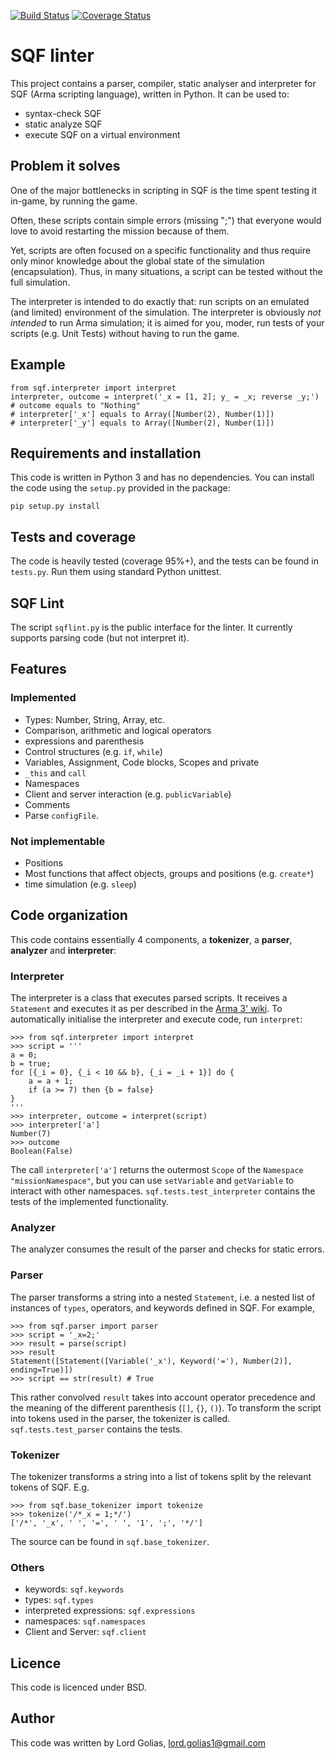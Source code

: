 [![Build Status](https://travis-ci.org/LordGolias/sqf.svg?branch=master)](https://travis-ci.org/LordGolias/sqf)
[![Coverage Status](https://coveralls.io/repos/github/LordGolias/sqf/badge.svg)](https://coveralls.io/github/LordGolias/sqf)

# SQF linter

This project contains a parser, compiler, static analyser and interpreter for 
SQF (Arma scripting language), written in Python.
It can be used to:

* syntax-check SQF
* static analyze SQF
* execute SQF on a virtual environment

## Problem it solves

One of the major bottlenecks in scripting in SQF is the time spent 
testing it in-game, by running the game.

Often, these scripts contain simple errors (missing ";") that everyone would 
love to avoid restarting the mission because of them.

Yet, scripts are often focused on a specific functionality and thus 
require only minor knowledge about the global state of the simulation (encapsulation). 
Thus, in many situations, a script can be tested without the full simulation.

The interpreter is intended to do exactly that: run scripts on an 
emulated (and limited) environment of the simulation.
The interpreter is obviously *not intended* to run Arma simulation; it is
aimed for you, moder, run tests of your scripts (e.g. Unit Tests) 
without having to run the game.

## Example

    from sqf.interpreter import interpret
    interpreter, outcome = interpret('_x = [1, 2]; y_ = _x; reverse _y;')
    # outcome equals to "Nothing"
    # interpreter['_x'] equals to Array([Number(2), Number(1)])
    # interpreter['_y'] equals to Array([Number(2), Number(1)])

## Requirements and installation

This code is written in Python 3 and has no dependencies.
You can install the code using the `setup.py` provided in the package:

    pip setup.py install

## Tests and coverage

The code is heavily tested (coverage 95%+), and the tests
can be found in `tests.py`. Run them using standard Python unittest.

## SQF Lint

The script `sqflint.py` is the public interface for the linter. It currently
supports parsing code (but not interpret it).

## Features

### Implemented

* Types: Number, String, Array, etc.
* Comparison, arithmetic and logical operators
* expressions and parenthesis
* Control structures (e.g. `if`, `while`)
* Variables, Assignment, Code blocks, Scopes and private
* `_this` and `call`
* Namespaces
* Client and server interaction (e.g. `publicVariable`)
* Comments
* Parse `configFile`.

### Not implementable

* Positions
* Most functions that affect objects, groups and positions (e.g. `create*`)
* time simulation (e.g. `sleep`)

## Code organization

This code contains essentially 4 components, a **tokenizer**, 
a **parser**, **analyzer** and **interpreter**:

### Interpreter

The interpreter is a class that executes parsed scripts. It receives a 
`Statement` and executes it as per described in the [Arma 3' wiki](https://community.bistudio.com/wiki).
To automatically initialise the interpreter and execute code, run `interpret`: 
 
    >>> from sqf.interpreter import interpret
    >>> script = '''
    a = 0;
    b = true;
    for [{_i = 0}, {_i < 10 && b}, {_i = _i + 1}] do {
        a = a + 1;
        if (a >= 7) then {b = false}
    }
    '''
    >>> interpreter, outcome = interpret(script)
    >>> interpreter['a']
    Number(7)
    >>> outcome
    Boolean(False)

The call `interpreter['a']` returns the outermost `Scope`
of the `Namespace` `"missionNamespace"`, but you can use `setVariable`
and `getVariable` to interact with other namespaces.
`sqf.tests.test_interpreter` contains the tests of the implemented functionality.

### Analyzer

The analyzer consumes the result of the parser and checks for static errors.

### Parser

The parser transforms a string into a nested `Statement`, i.e. 
a nested list of instances of `types`, operators, and keywords defined in SQF.
For example,

    >>> from sqf.parser import parser
    >>> script = '_x=2;'
    >>> result = parse(script)
    >>> result
    Statement([Statement([Variable('_x'), Keyword('='), Number(2)], ending=True)])
    >>> script == str(result) # True

This rather convolved `result` takes into account operator precedence and
the meaning of the different parenthesis (`[]`, `{}`, `()`).
To transform the script into tokens used in the parser, the tokenizer is called.
`sqf.tests.test_parser` contains the tests.

### Tokenizer

The tokenizer transforms a string into a list of tokens split by the 
relevant tokens of SQF. E.g.

    >>> from sqf.base_tokenizer import tokenize
    >>> tokenize('/*_x = 1;*/')
    ['/*', '_x', ' ', '=', ' ', '1', ';', '*/']

The source can be found in `sqf.base_tokenizer`.

### Others

* keywords: `sqf.keywords`
* types: `sqf.types`
* interpreted expressions: `sqf.expressions`
* namespaces: `sqf.namespaces`
* Client and Server: `sqf.client`

## Licence

This code is licenced under BSD.

## Author

This code was written by Lord Golias, lord.golias1@gmail.com
